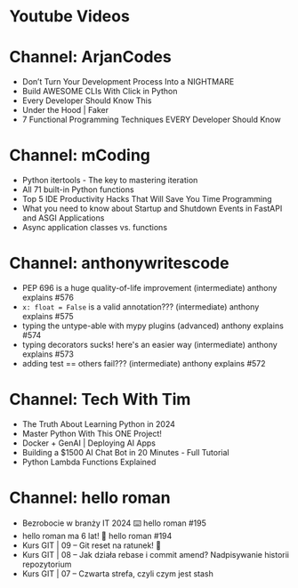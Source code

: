 
Youtube Videos
==============

# Channel: ArjanCodes
  
 - Don’t Turn Your Development Process Into a NIGHTMARE  
 - Build AWESOME CLIs With Click in Python  
 - Every Developer Should Know This  
 - Under the Hood | Faker  
 - 7 Functional Programming Techniques EVERY Developer Should Know
# Channel: mCoding
  
 - Python itertools - The key to mastering iteration  
 - All 71 built-in Python functions  
 - Top 5 IDE Productivity Hacks That Will Save You Time Programming  
 - What you need to know about Startup and Shutdown Events in FastAPI and ASGI Applications  
 - Async application classes vs. functions
# Channel: anthonywritescode
  
 - PEP 696 is a huge quality-of-life improvement (intermediate) anthony explains #576  
 - `x: float = False` is a valid annotation??? (intermediate) anthony explains #575  
 - typing the untype-able with mypy plugins (advanced) anthony explains #574  
 - typing decorators sucks! here's an easier way (intermediate) anthony explains #573  
 - adding test == others fail??? (intermediate) anthony explains #572
# Channel: Tech With Tim
  
 - The Truth About Learning Python in 2024  
 - Master Python With This ONE Project!  
 - Docker + GenAI | Deploying AI Apps  
 - Building a $1500 AI Chat Bot in 20 Minutes - Full Tutorial  
 - Python Lambda Functions Explained
# Channel: hello roman
  
 - Bezrobocie w branży IT 2024 ⌨️ hello roman #195  
 - hello roman ma 6 lat!  🎉  hello roman #194  
 - Kurs GIT | 09 – Git reset na ratunek! 🛟  
 - Kurs GIT | 08 – Jak działa rebase i commit amend? Nadpisywanie historii repozytorium  
 - Kurs GIT | 07 – Czwarta strefa, czyli czym jest stash